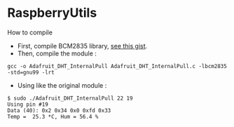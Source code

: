 # RaspberryUtils

How to compile

* First, compile BCM2835 library, [see this gist](https://gist.github.com/kevin39/9776185974578438cf7e).
* Then, compile the module : 

```
gcc -o Adafruit_DHT_InternalPull Adafruit_DHT_InternalPull.c -lbcm2835 -std=gnu99 -lrt
```
* Using like the original module : 

```
$ sudo ./Adafruit_DHT_InternalPull 22 19
Using pin #19
Data (40): 0x2 0x34 0x0 0xfd 0x33
Temp =  25.3 *C, Hum = 56.4 %
```
